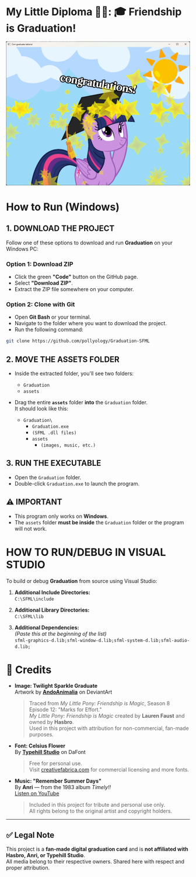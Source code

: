
# My Little Diploma 🦄✨: 🎓 Friendship is Graduation!

![alt text](assets/images/Graduation_Demo.png)

# How to Run (Windows)

## 1. DOWNLOAD THE PROJECT
Follow one of these options to download and run **Graduation** on your Windows PC:

### Option 1: Download ZIP
- Click the green **"Code"** button on the GitHub page.
- Select **"Download ZIP"**.
- Extract the ZIP file somewhere on your computer.

### Option 2: Clone with Git
- Open **Git Bash** or your terminal.
- Navigate to the folder where you want to download the project.
- Run the following command:
  
```bash
git clone https://github.com/pollyology/Graduation-SFML
```


## 2. MOVE THE ASSETS FOLDER

- Inside the extracted folder, you'll see two folders:
  - `Graduation`
  - `assets`
- Drag the entire **`assets`** folder **into** the `Graduation` folder.  
  It should look like this:

  - `Graduation\`
      - `Graduation.exe`
      - `(SFML .dll files)`
      - `assets`
          - `(images, music, etc.)`


## 3. RUN THE EXECUTABLE

- Open the `Graduation` folder.
- Double-click `Graduation.exe` to launch the program.


## ⚠️ IMPORTANT

- This program only works on **Windows**.
- The `assets` folder **must be inside** the `Graduation` folder or the program will not work.


# HOW TO RUN/DEBUG IN VISUAL STUDIO

To build or debug **Graduation** from source using Visual Studio:

1. **Additional Include Directories:**  
   `C:\SFML\include`

2. **Additional Library Directories:**  
   `C:\SFML\lib`

3. **Additional Dependencies:**  
   *(Paste this at the beginning of the list)*  
   `sfml-graphics-d.lib;sfml-window-d.lib;sfml-system-d.lib;sfml-audio-d.lib;`

# 🎨 Credits

- **Image: Twilight Sparkle Graduate**  
  Artwork by [**AndoAnimalia**](https://www.deviantart.com/andoanimalia/art/Twilight-Sparkle-Graduate-751198353) on DeviantArt  
  > Traced from *My Little Pony: Friendship is Magic*, Season 8 Episode 12: "Marks for Effort."  
  > *My Little Pony: Friendship is Magic* created by **Lauren Faust** and owned by **Hasbro**.  
  > Used in this project with attribution for non-commercial, fan-made purposes.

- **Font: Celsius Flower**  
  By [**Typehill Studio**](https://www.dafont.com/celsius-flower.font) on DaFont  
  > Free for personal use.  
  > Visit [creativefabrica.com](https://www.creativefabrica.com](https://www.creativefabrica.com/designer/typehill/ref/84770/)) for commercial licensing and more fonts.

- **Music: "Remember Summer Days"**  
  By **Anri** — from the 1983 album *Timely!!*  
  [Listen on YouTube](https://www.youtube.com/watch?v=yHKb38-nl3U)  
  > Included in this project for tribute and personal use only.  
  > All rights belong to the original artist and copyright holders.

---

## ✅ Legal Note

This project is a **fan-made digital graduation card** and is **not affiliated with Hasbro, Anri, or Typehill Studio**.  
All media belong to their respective owners. Shared here with respect and proper attribution.
